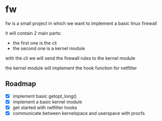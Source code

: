 # fw

fw is a small project in which we want to implement a basic linux firewall

it will contain 2 main parts:
  - the first one is the cli
  - the second one is a kernel module
 

with the cli we will send the firewall rules to the kernel module

the kernel module will implement the hook function for netfilter

## Roadmap

- [x] implement basic getopt_long()
- [x] implement a basic kernel module
- [x] get started with netfilter hooks
- [x] communicate between kernelspace and userspace with procfs
